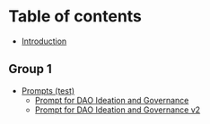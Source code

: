 # Table of contents

* [Introduction](README.md)

## Group 1

* [Prompts (test)](group-1/prompts-test/README.md)
  * [Prompt for DAO Ideation and Governance](group-1/prompts-test/prompt-for-dao-ideation-and-governance.md)
  * [Prompt for DAO Ideation and Governance v2](group-1/prompts-test/prompt-for-dao-ideation-and-governance-v2.md)
